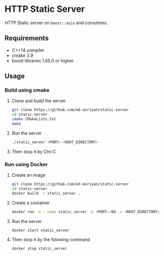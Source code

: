 # HTTP Static Server
HTTP Static server on `boost::asio` and coroutines.

## Requirements
* C++14 compiler
* cmake 3.9
* boost libraries 1.65.0 or higher

## Usage
### Build using cmake
1. Clone and build the server
    ```bash
    git clone https://github.com/ed-asriyan/static-server
    cd static-server
    cmake CMakeLists.txt
    make
    ```
2. Run the server
    ```bash
    ./static_server <PORT> <ROOT_DIRECTORY>
    ```
3. Then stop it by Ctrl-C

### Run using Docker
1. Create an image
    ```bash
    git clone https://github.com/ed-asriyan/static-server
    cd static-server
    docker build -t static_server .
    ```
3. Create a container
    ```bash
    docker run -d --name static_server -p <PORT>:80 -v <ROOT_DIRECTORY>:/static static_server
    ```
3. Run the server
    ```bash
    docker start static_server
    ```
4. Then stop it by the folowing command
    ```bash
    docker stop static_server
    ```
